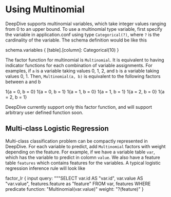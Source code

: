 # Using Multinomial

DeepDive supports multinomial variables, which take integer values ranging from 0 to an upper bound. To use a multinomial type variable, first specify the variable in application.conf using type `Categorical(?)`, where `?` is the cardinality of the variable. The schema definition would be like this
  
  schema.variables {
    [table].[column]: Categorical(10)
  }

The factor function for multinomial is `Multinomial`. It is equivalent to having indicator functions for each combination of variable assignments. For examples, if `a` is a variable taking values 0, 1, 2, and `b` is a variable taking values 0, 1. Then, `Multinomial(a, b)` is equivalent to the following factors between a and b
  
  1{a = 0, b = 0}
  1{a = 0, b = 1}
  1{a = 1, b = 0}
  1{a = 1, b = 1}
  1{a = 2, b = 0}
  1{a = 2, b = 1}

DeepDive currently support only this factor function, and will support arbitrary user defined function soon. 

## Multi-class Logistic Regression

Multi-class classification problem can be compactly represented in DeepDive. For each variable to predict, add `Multinomial` factors with weight depending on the feature. For example, if we have a variable table `var`, which has the variable to predict in colomn `value`. We also have a feature table `features` which contains features for the variables. A typical logistic regression inference rule will look like
  
  factor_lr {
    input query: """SELECT var.id AS "var.id", var.value AS "var.value", features.feature as "feature"
      FROM var, features
      WHERE predicate
    function: "Multinomial(var.value)"
    weight: "?(feature)"
  }